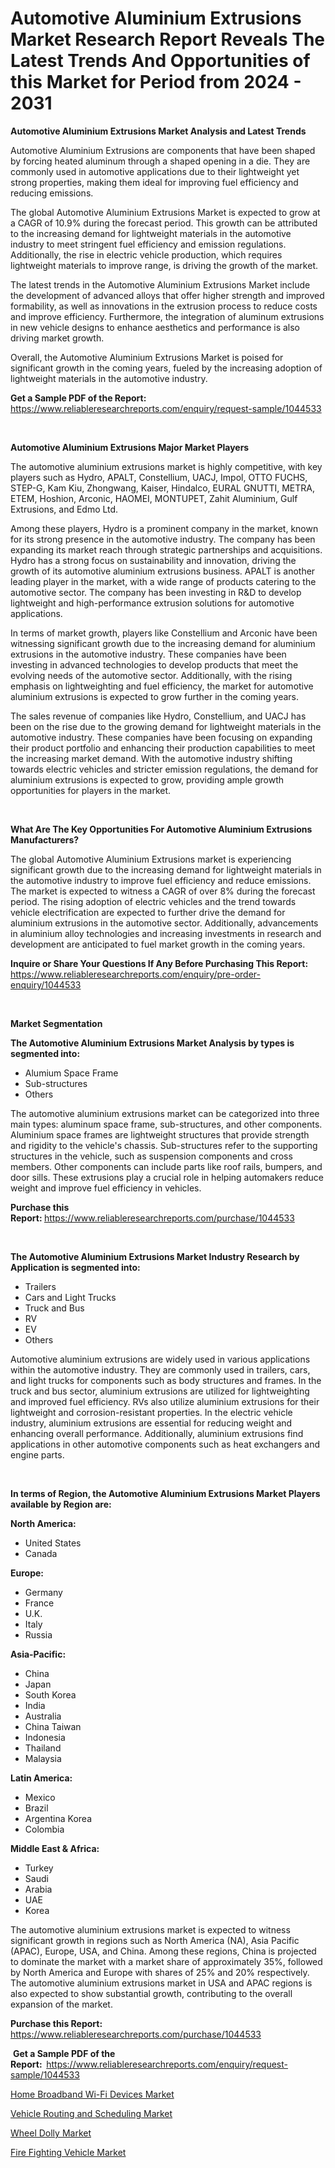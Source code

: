 <p><h1>Automotive Aluminium Extrusions Market Research Report Reveals The Latest Trends And Opportunities of this Market for Period from 2024 - 2031</h1></p><p><strong>Automotive Aluminium Extrusions Market Analysis and Latest Trends</strong></p>
<p><p>Automotive Aluminium Extrusions are components that have been shaped by forcing heated aluminum through a shaped opening in a die. They are commonly used in automotive applications due to their lightweight yet strong properties, making them ideal for improving fuel efficiency and reducing emissions.</p><p>The global Automotive Aluminium Extrusions Market is expected to grow at a CAGR of 10.9% during the forecast period. This growth can be attributed to the increasing demand for lightweight materials in the automotive industry to meet stringent fuel efficiency and emission regulations. Additionally, the rise in electric vehicle production, which requires lightweight materials to improve range, is driving the growth of the market.</p><p>The latest trends in the Automotive Aluminium Extrusions Market include the development of advanced alloys that offer higher strength and improved formability, as well as innovations in the extrusion process to reduce costs and improve efficiency. Furthermore, the integration of aluminum extrusions in new vehicle designs to enhance aesthetics and performance is also driving market growth.</p><p>Overall, the Automotive Aluminium Extrusions Market is poised for significant growth in the coming years, fueled by the increasing adoption of lightweight materials in the automotive industry.</p></p>
<p><strong>Get a Sample PDF of the Report:&nbsp;</strong> <a href="https://www.reliableresearchreports.com/enquiry/request-sample/1044533">https://www.reliableresearchreports.com/enquiry/request-sample/1044533</a></p>
<p>&nbsp;</p>
<p><strong>Automotive Aluminium Extrusions Major Market Players</strong></p>
<p><p>The automotive aluminium extrusions market is highly competitive, with key players such as Hydro, APALT, Constellium, UACJ, Impol, OTTO FUCHS, STEP-G, Kam Kiu, Zhongwang, Kaiser, Hindalco, EURAL GNUTTI, METRA, ETEM, Hoshion, Arconic, HAOMEI, MONTUPET, Zahit Aluminium, Gulf Extrusions, and Edmo Ltd.</p><p>Among these players, Hydro is a prominent company in the market, known for its strong presence in the automotive industry. The company has been expanding its market reach through strategic partnerships and acquisitions. Hydro has a strong focus on sustainability and innovation, driving the growth of its automotive aluminium extrusions business. APALT is another leading player in the market, with a wide range of products catering to the automotive sector. The company has been investing in R&D to develop lightweight and high-performance extrusion solutions for automotive applications.</p><p>In terms of market growth, players like Constellium and Arconic have been witnessing significant growth due to the increasing demand for aluminium extrusions in the automotive industry. These companies have been investing in advanced technologies to develop products that meet the evolving needs of the automotive sector. Additionally, with the rising emphasis on lightweighting and fuel efficiency, the market for automotive aluminium extrusions is expected to grow further in the coming years.</p><p>The sales revenue of companies like Hydro, Constellium, and UACJ has been on the rise due to the growing demand for lightweight materials in the automotive industry. These companies have been focusing on expanding their product portfolio and enhancing their production capabilities to meet the increasing market demand. With the automotive industry shifting towards electric vehicles and stricter emission regulations, the demand for aluminium extrusions is expected to grow, providing ample growth opportunities for players in the market.</p></p>
<p>&nbsp;</p>
<p><strong>What Are The Key Opportunities For Automotive Aluminium Extrusions Manufacturers?</strong></p>
<p><p>The global Automotive Aluminium Extrusions market is experiencing significant growth due to the increasing demand for lightweight materials in the automotive industry to improve fuel efficiency and reduce emissions. The market is expected to witness a CAGR of over 8% during the forecast period. The rising adoption of electric vehicles and the trend towards vehicle electrification are expected to further drive the demand for aluminium extrusions in the automotive sector. Additionally, advancements in aluminium alloy technologies and increasing investments in research and development are anticipated to fuel market growth in the coming years.</p></p>
<p><strong>Inquire or Share Your Questions If Any Before Purchasing This Report:</strong> <a href="https://www.reliableresearchreports.com/enquiry/pre-order-enquiry/1044533">https://www.reliableresearchreports.com/enquiry/pre-order-enquiry/1044533</a></p>
<p>&nbsp;</p>
<p><strong>Market Segmentation</strong></p>
<p><strong>The Automotive Aluminium Extrusions Market Analysis by types is segmented into:</strong></p>
<p><ul><li>Alumium Space Frame</li><li>Sub-structures</li><li>Others</li></ul></p>
<p><p>The automotive aluminium extrusions market can be categorized into three main types: aluminum space frame, sub-structures, and other components. Aluminium space frames are lightweight structures that provide strength and rigidity to the vehicle's chassis. Sub-structures refer to the supporting structures in the vehicle, such as suspension components and cross members. Other components can include parts like roof rails, bumpers, and door sills. These extrusions play a crucial role in helping automakers reduce weight and improve fuel efficiency in vehicles.</p></p>
<p><strong>Purchase this Report:&nbsp;</strong><a href="https://www.reliableresearchreports.com/purchase/1044533">https://www.reliableresearchreports.com/purchase/1044533</a></p>
<p>&nbsp;</p>
<p><strong>The Automotive Aluminium Extrusions Market Industry Research by Application is segmented into:</strong></p>
<p><ul><li>Trailers</li><li>Cars and Light Trucks</li><li>Truck and Bus</li><li>RV</li><li>EV</li><li>Others</li></ul></p>
<p><p>Automotive aluminium extrusions are widely used in various applications within the automotive industry. They are commonly used in trailers, cars, and light trucks for components such as body structures and frames. In the truck and bus sector, aluminium extrusions are utilized for lightweighting and improved fuel efficiency. RVs also utilize aluminium extrusions for their lightweight and corrosion-resistant properties. In the electric vehicle industry, aluminium extrusions are essential for reducing weight and enhancing overall performance. Additionally, aluminium extrusions find applications in other automotive components such as heat exchangers and engine parts.</p></p>
<p>&nbsp;</p>
<p><strong>In terms of Region, the Automotive Aluminium Extrusions Market Players available by Region are:</strong></p>
<p>
    <p> <strong> North America: </strong>
        <ul>
            <li>United States</li>
            <li>Canada</li>
        </ul>
        </p> 
    <p> <strong> Europe: </strong>
        <ul>
            <li>Germany</li>
            <li>France</li>
            <li>U.K.</li>
            <li>Italy</li>
            <li>Russia</li>
        </ul>
        </p> 
    <p> <strong> Asia-Pacific: </strong>
        <ul>
            <li>China</li>
            <li>Japan</li>
            <li>South Korea</li>
            <li>India</li>
            <li>Australia</li>
            <li>China Taiwan</li>
            <li>Indonesia</li>
            <li>Thailand</li>
            <li>Malaysia</li>
        </ul>
        </p> 
    <p> <strong> Latin America: </strong>
        <ul>
            <li>Mexico</li>
            <li>Brazil</li>
            <li>Argentina Korea</li>
            <li>Colombia</li>
        </ul>
        </p> 
    <p> <strong> Middle East & Africa: </strong>
        <ul>
            <li>Turkey</li>
            <li>Saudi</li>
            <li>Arabia</li>
            <li>UAE</li>
            <li>Korea</li>
        </ul>
    </p>
    </p>
<p><p>The automotive aluminium extrusions market is expected to witness significant growth in regions such as North America (NA), Asia Pacific (APAC), Europe, USA, and China. Among these regions, China is projected to dominate the market with a market share of approximately 35%, followed by North America and Europe with shares of 25% and 20% respectively. The automotive aluminium extrusions market in USA and APAC regions is also expected to show substantial growth, contributing to the overall expansion of the market.</p></p>
<p><strong>Purchase this Report: </strong><a href="https://www.reliableresearchreports.com/purchase/1044533">https://www.reliableresearchreports.com/purchase/1044533</a></p>
<p>&nbsp;<strong>Get a Sample PDF of the Report:&nbsp;&nbsp;</strong><a href="https://www.reliableresearchreports.com/enquiry/request-sample/1044533">https://www.reliableresearchreports.com/enquiry/request-sample/1044533</a></p>
<p><strong></strong></p>
<p><p><a href="https://issuu.com/reportprime-2/docs/home-broadband-wi-fi-devices-market-size-2030.pptx">Home Broadband Wi-Fi Devices Market</a></p><p><a href="https://github.com/guneycigdem35/Market-Research-Report-List-2/blob/main/vehicle-routing-and-scheduling-market.md">Vehicle Routing and Scheduling Market</a></p><p><a href="https://issuu.com/reportprime-2/docs/wheel-dolly-market-size-2030.pptx">Wheel Dolly Market</a></p><p><a href="https://github.com/biheemgalvinlouises6hokrh3h/Market-Research-Report-List-1/blob/main/fire-fighting-vehicle-market.md">Fire Fighting Vehicle Market</a></p></p>